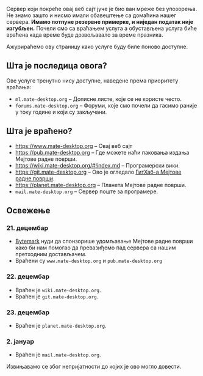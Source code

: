 <!--
.. link:
.. description:
.. tags: Outages
.. date: 2016-12-22 01:00:00
.. title: Пад сервера
.. slug: 2016-12-22-server-outage
.. author: Martin Wimpress
-->

Сервер који покреће овај веб сајт јуче је био ван мреже без упозорења. Не знамо 
зашто и нисмо имали обавештење са домаћина нашег сервера. **Имамо потпуне 
резервне примерке, и ниједан податак није изгубљен.** Почели смо са враћањем 
услуга а обустављена услуга биће враћена када време буде дозвољавало за време 
празника.

Ажурираћемо ову страницу како услуге буду биле поново доступне.

## Шта је последица овога?

Ове услуге тренутно нису доступне, наведене према приоритету враћања:

  * `ml.mate-desktop.org` – Дописне листе, које се не користе често.
  * `forums.mate-desktop.org` – Форуми, које смо почели да гасимо раније у току године и који су закључани.

## Шта је враћено?

  * <https://www.mate-desktop.org> – Овај веб сајт
  * <https://pub.mate-desktop.org> – Где можете наћи паковања издања Мејтове радне површи.
  * <https://wiki.mate-desktop.org/#!index.md> – Програмерски вики.
  * <https://git.mate-desktop.org> – Ово је огледало [ГитХаб-а Мејтове радне површи](https://github.com/mate-desktop).
  * <https://planet.mate-desktop.org> – Планета Мејтове радне површи.
  * `mail.mate-desktop.org` – Сервер поште за програмере.

## Освежење

### 21. децембар

  * [Bytemark](https://www.bytemark.co.uk/r/ubuntu-mate/) нуди да спонзорише удомљавање Мејтове радне површи како би нам помогао да превазиђемо пад сервера са нашим претходним достављачем.
  * Враћени су `www.mate-desktop.org` и `pub.mate-desktop.org`

### 22. децембар

  * Враћен је `wiki.mate-desktop.org`.
  * Враћен је `git.mate-desktop.org`. 

### 23. децембар

  * Враћен је `planet.mate-desktop.org`.

### 2. јануар

  * Враћен је `mail.mate-desktop.org`.

Извињавамо се због непријатности до којих је ово могло довести.
